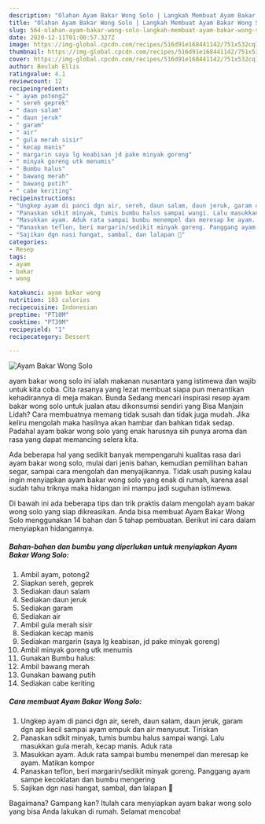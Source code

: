 ```yaml
---
description: "Olahan Ayam Bakar Wong Solo | Langkah Membuat Ayam Bakar Wong Solo Yang Enak Banget"
title: "Olahan Ayam Bakar Wong Solo | Langkah Membuat Ayam Bakar Wong Solo Yang Enak Banget"
slug: 564-olahan-ayam-bakar-wong-solo-langkah-membuat-ayam-bakar-wong-solo-yang-enak-banget
date: 2020-12-11T01:00:57.327Z
image: https://img-global.cpcdn.com/recipes/516d91e168441142/751x532cq70/ayam-bakar-wong-solo-foto-resep-utama.jpg
thumbnail: https://img-global.cpcdn.com/recipes/516d91e168441142/751x532cq70/ayam-bakar-wong-solo-foto-resep-utama.jpg
cover: https://img-global.cpcdn.com/recipes/516d91e168441142/751x532cq70/ayam-bakar-wong-solo-foto-resep-utama.jpg
author: Beulah Ellis
ratingvalue: 4.1
reviewcount: 12
recipeingredient:
- " ayam potong2"
- " sereh geprek"
- " daun salam"
- " daun jeruk"
- " garam"
- " air"
- " gula merah sisir"
- " kecap manis"
- " margarin saya lg keabisan jd pake minyak goreng"
- " minyak goreng utk menumis"
- " Bumbu halus"
- " bawang merah"
- " bawang putih"
- " cabe keriting"
recipeinstructions:
- "Ungkep ayam di panci dgn air, sereh, daun salam, daun jeruk, garam dgn api kecil sampai ayam empuk dan air menyusut. Tiriskan"
- "Panaskan sdkit minyak, tumis bumbu halus sampai wangi. Lalu masukkan gula merah, kecap manis. Aduk rata"
- "Masukkan ayam. Aduk rata sampai bumbu menempel dan meresap ke ayam. Matikan kompor"
- "Panaskan teflon, beri margarin/sedikit minyak goreng. Panggang ayam sampe kecoklatan dan bumbu mengering"
- "Sajikan dgn nasi hangat, sambal, dan lalapan 🥰"
categories:
- Resep
tags:
- ayam
- bakar
- wong

katakunci: ayam bakar wong 
nutrition: 183 calories
recipecuisine: Indonesian
preptime: "PT10M"
cooktime: "PT39M"
recipeyield: "1"
recipecategory: Dessert

---
```



![Ayam Bakar Wong Solo](https://img-global.cpcdn.com/recipes/516d91e168441142/751x532cq70/ayam-bakar-wong-solo-foto-resep-utama.jpg)


ayam bakar wong solo ini ialah makanan nusantara yang istimewa dan wajib untuk kita coba. Cita rasanya yang lezat membuat siapa pun menantikan kehadirannya di meja makan.
Bunda Sedang mencari inspirasi resep ayam bakar wong solo untuk jualan atau dikonsumsi sendiri yang Bisa Manjain Lidah? Cara membuatnya memang tidak susah dan tidak juga mudah. Jika keliru mengolah maka hasilnya akan hambar dan bahkan tidak sedap. Padahal ayam bakar wong solo yang enak harusnya sih punya aroma dan rasa yang dapat memancing selera kita.

Ada beberapa hal yang sedikit banyak mempengaruhi kualitas rasa dari ayam bakar wong solo, mulai dari jenis bahan, kemudian pemilihan bahan segar, sampai cara mengolah dan menyajikannya. Tidak usah pusing kalau ingin menyiapkan ayam bakar wong solo yang enak di rumah, karena asal sudah tahu triknya maka hidangan ini mampu jadi suguhan istimewa.




Di bawah ini ada beberapa tips dan trik praktis dalam mengolah ayam bakar wong solo yang siap dikreasikan. Anda bisa membuat Ayam Bakar Wong Solo menggunakan 14 bahan dan 5 tahap pembuatan. Berikut ini cara dalam menyiapkan hidangannya.

<!--inarticleads1-->

##### Bahan-bahan dan bumbu yang diperlukan untuk menyiapkan Ayam Bakar Wong Solo:

1. Ambil  ayam, potong2
1. Siapkan  sereh, geprek
1. Sediakan  daun salam
1. Sediakan  daun jeruk
1. Sediakan  garam
1. Sediakan  air
1. Ambil  gula merah sisir
1. Sediakan  kecap manis
1. Sediakan  margarin (saya lg keabisan, jd pake minyak goreng)
1. Ambil  minyak goreng utk menumis
1. Gunakan  Bumbu halus:
1. Ambil  bawang merah
1. Gunakan  bawang putih
1. Sediakan  cabe keriting




<!--inarticleads2-->

##### Cara membuat Ayam Bakar Wong Solo:

1. Ungkep ayam di panci dgn air, sereh, daun salam, daun jeruk, garam dgn api kecil sampai ayam empuk dan air menyusut. Tiriskan
1. Panaskan sdkit minyak, tumis bumbu halus sampai wangi. Lalu masukkan gula merah, kecap manis. Aduk rata
1. Masukkan ayam. Aduk rata sampai bumbu menempel dan meresap ke ayam. Matikan kompor
1. Panaskan teflon, beri margarin/sedikit minyak goreng. Panggang ayam sampe kecoklatan dan bumbu mengering
1. Sajikan dgn nasi hangat, sambal, dan lalapan 🥰




Bagaimana? Gampang kan? Itulah cara menyiapkan ayam bakar wong solo yang bisa Anda lakukan di rumah. Selamat mencoba!
